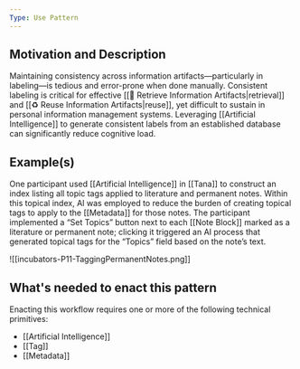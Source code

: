 ```yaml
---
Type: Use Pattern
---
```

## Motivation and Description

Maintaining consistency across information artifacts—particularly in labeling—is tedious and error-prone when done manually. Consistent labeling is critical for effective [[🎣 Retrieve Information Artifacts|retrieval]] and [[♻️ Reuse Information Artifacts|reuse]], yet difficult to sustain in personal information management systems. Leveraging [[Artificial Intelligence]] to generate consistent labels from an established database can significantly reduce cognitive load.

## Example(s)

One participant used [[Artificial Intelligence]] in [[Tana]] to construct an index listing all topic tags applied to literature and permanent notes. Within this topical index, AI was employed to reduce the burden of creating topical tags to apply to the [[Metadata]] for those notes. The participant implemented a “Set Topics” button next to each [[Note Block]] marked as a literature or permanent note; clicking it triggered an AI process that generated topical tags for the “Topics” field based on the note’s text.

![[incubators-P11-TaggingPermanentNotes.png]]

## What's needed to enact this pattern

Enacting this workflow requires one or more of the following technical primitives:

- [[Artificial Intelligence]]
- [[Tag]]
- [[Metadata]]